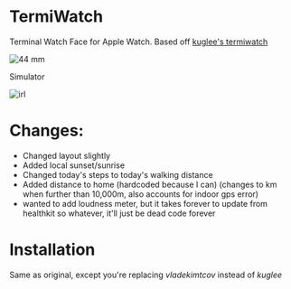 # TermiWatch

Terminal Watch Face for Apple Watch.
Based off [kuglee's termiwatch](https://github.com/kuglee/TermiWatch)

![44 mm](https://i.imgur.com/jFZm4sB.jpg)

Simulator

![irl](https://imgur.com/6qI0pMv.jpg)

# Changes:
* Changed layout slightly
* Added local sunset/sunrise
* Changed today's steps to today's walking distance
* Added distance to home (hardcoded because I can) (changes to km when further than 10,000m, also accounts for indoor gps error)
* wanted to add loudness meter, but it takes forever to update from healthkit so whatever, it'll just be dead code forever

# Installation
Same as original, except you're replacing *vladekimtcov* instead of *kuglee*

